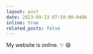 ```yaml
---
layout: post
date: 2023-09-23 07:59:00-0400
inline: true
related_posts: false
---
```


My website is online. :sparkles: :smile:
